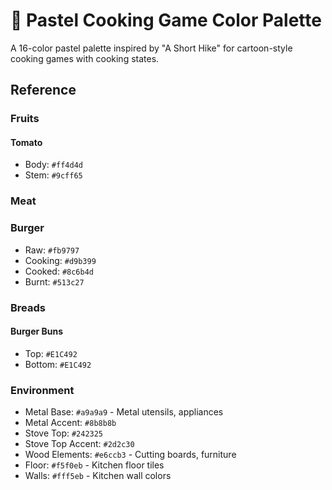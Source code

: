 # 🎨 Pastel Cooking Game Color Palette

A 16-color pastel palette inspired by "A Short Hike" for cartoon-style cooking games with cooking states.

## Reference

### Fruits
#### Tomato
- Body: `#ff4d4d`
- Stem: `#9cff65`

### Meat
### Burger
- Raw: `#fb9797`
- Cooking: `#d9b399`
- Cooked: `#8c6b4d`
- Burnt: `#513c27`

### Breads
#### Burger Buns
- Top: `#E1C492`
- Bottom: `#E1C492`

### Environment
- Metal Base: `#a9a9a9` - Metal utensils, appliances
- Metal Accent: `#8b8b8b`
- Stove Top: `#242325`
- Stove Top Accent: `#2d2c30`
- Wood Elements: `#e6ccb3` - Cutting boards, furniture
- Floor: `#f5f0eb` - Kitchen floor tiles
- Walls: `#fff5eb` - Kitchen wall colors
